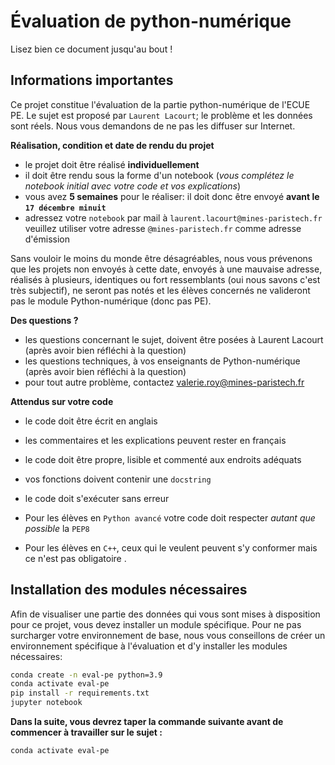 # Évaluation de python-numérique

Lisez bien ce document jusqu'au bout ! 

## **Informations importantes**

Ce projet constitue l'évaluation de la partie python-numérique de l'ECUE PE.
Le sujet est proposé par `Laurent Lacourt`; le problème et les données sont réels. Nous vous demandons de ne pas les diffuser sur Internet.


**Réalisation, condition et date de rendu du projet**  
* le projet doit être réalisé **individuellement**
* il doit être rendu sous la forme d'un notebook (*vous complétez le notebook initial avec votre code et vos explications*)
* vous avez **5 semaines** pour le réaliser: il doit donc être envoyé **avant le `17 décembre minuit`**
* adressez votre `notebook` par mail à `laurent.lacourt@mines-paristech.fr`  
  veuillez utiliser votre adresse `@mines-paristech.fr` comme adresse d'émission
  
Sans vouloir le moins du monde être désagréables, nous vous prévenons que les projets non envoyés à cette date, envoyés à une mauvaise adresse, réalisés à plusieurs, identiques ou fort ressemblants (oui nous savons c'est très subjectif), ne seront pas notés et les élèves concernés ne valideront pas le module Python-numérique (donc pas PE).

**Des questions ?**  
* les questions concernant le sujet, doivent être posées à Laurent Lacourt (après avoir bien réfléchi à la question)
* les questions techniques, à vos enseignants de Python-numérique (après avoir bien réfléchi à la question)
* pour tout autre problème, contactez valerie.roy@mines-paristech.fr


**Attendus sur votre code**
* le code doit être écrit en anglais
* les commentaires et les explications peuvent rester en français 
* le code doit être propre, lisible et commenté aux endroits adéquats
* vos fonctions doivent contenir une `docstring`
* le code doit s'exécuter sans erreur


* Pour les élèves en `Python avancé` votre code doit respecter *autant que possible* la `PEP8`
* Pour les élèves en `C++`, ceux qui le veulent peuvent s'y conformer mais ce n'est pas obligatoire . 


## Installation des modules nécessaires

Afin de visualiser une partie des données qui vous sont mises à disposition pour ce projet, vous devez installer un module spécifique. Pour ne pas surcharger votre environnement de base, nous vous conseillons de créer un environnement spécifique à l'évaluation et d'y installer les modules nécessaires: 

```bash
conda create -n eval-pe python=3.9
conda activate eval-pe
pip install -r requirements.txt
jupyter notebook
```

**Dans la suite, vous devrez taper la commande suivante avant de commencer à travailler sur le sujet :**

```
conda activate eval-pe
```
